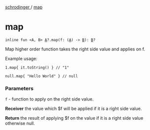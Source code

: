 [schrodinger ](index.md) / [map](./map.md)

# map

`inline fun <A, B> `[`A`](map.md#A)`?.map(f: (`[`A`](map.md#A)`) -> `[`B`](map.md#B)`): `[`B`](map.md#B)`?`

Map higher order function takes the right side value and applies on f.

Example usage:

```
1.map{ it.toString() } // "1"
```

```
null.map{ "Hello World" } // null
```

### Parameters

`f` - function to apply on the right side value.

**Receiver**
the value which $f will be applied if it is a right side value.

**Return**
the result of applying $f on the value if it is a right side value otherwise null.

